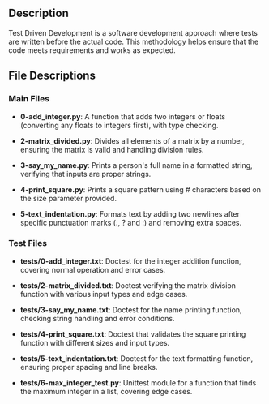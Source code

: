 ## Description

Test Driven Development is a software development approach where tests are written before the actual code. This methodology helps ensure that the code meets requirements and works as expected.

## File Descriptions

### Main Files

- **0-add_integer.py**: A function that adds two integers or floats (converting any floats to integers first), with type checking.

- **2-matrix_divided.py**: Divides all elements of a matrix by a number, ensuring the matrix is valid and handling division rules.

- **3-say_my_name.py**: Prints a person's full name in a formatted string, verifying that inputs are proper strings.

- **4-print_square.py**: Prints a square pattern using # characters based on the size parameter provided.

- **5-text_indentation.py**: Formats text by adding two newlines after specific punctuation marks (., ? and :) and removing extra spaces.

### Test Files

- **tests/0-add_integer.txt**: Doctest for the integer addition function, covering normal operation and error cases.

- **tests/2-matrix_divided.txt**: Doctest verifying the matrix division function with various input types and edge cases.

- **tests/3-say_my_name.txt**: Doctest for the name printing function, checking string handling and error conditions.

- **tests/4-print_square.txt**: Doctest that validates the square printing function with different sizes and input types.

- **tests/5-text_indentation.txt**: Doctest for the text formatting function, ensuring proper spacing and line breaks.

- **tests/6-max_integer_test.py**: Unittest module for a function that finds the maximum integer in a list, covering edge cases.
